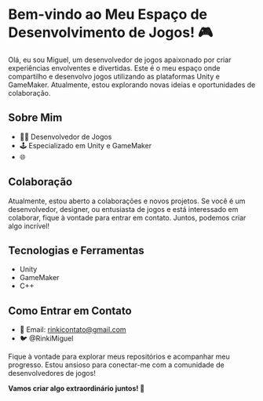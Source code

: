 # Bem-vindo ao Meu Espaço de Desenvolvimento de Jogos! 🎮

Olá, eu sou Miguel, um desenvolvedor de jogos apaixonado por criar experiências envolventes e divertidas.
Este é o meu espaço onde compartilho e desenvolvo jogos utilizando as plataformas Unity e GameMaker. Atualmente, estou explorando novas ideias e oportunidades de colaboração.

## Sobre Mim

- 👨‍💻 Desenvolvedor de Jogos
- 🕹️ Especializado em Unity e GameMaker
- 🌐 

## Colaboração

Atualmente, estou aberto a colaborações e novos projetos. Se você é um desenvolvedor, designer, ou entusiasta de jogos e está interessado em colaborar, fique à vontade para entrar em contato. Juntos, podemos criar algo incrível!

## Tecnologias e Ferramentas

- Unity
- GameMaker
- C++

## Como Entrar em Contato

- 📧 Email: rinkicontato@gmail.com
- 🐦 @RinkiMiguel

Fique à vontade para explorar meus repositórios e acompanhar meu progresso. Estou ansioso para conectar-me com a comunidade de desenvolvedores de jogos!

**Vamos criar algo extraordinário juntos! 🚀**

